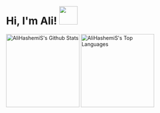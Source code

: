 # Hi, I'm Ali!    <img src="https://1.bp.blogspot.com/-4-ZDO9IHDMs/XwyowOV9ICI/AAAAAAAAGHw/9dyHoDWalgwiXKGFtz_80R-0aFkLU7WFgCPcBGAsYHg/s480/PINGUINO.gif" width="50px">

<a href="https://github.com/AliHashemiS/github-readme-stats"><img height='200px' alt="AliHashemiS's Github Stats" src="https://github-readme-stats.vercel.app/api?username=AliHashemiS&show_icons=true&count_private=false&theme=react&hide_border=true&bg_color=0D1117" /></a>
<a href="https://github.com/AliHashemiS/github-readme-stats"><img height='200px' alt="AliHashemiS's Top Languages" src="https://github-readme-stats.vercel.app/api/top-langs/?username=AliHashemiS&langs_count=8&count_private=false&layout=compact&theme=react&hide_border=true&bg_color=0D1117" /></a>
